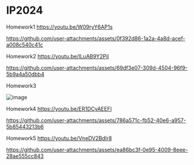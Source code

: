 # IP2024

Homework1
https://youtu.be/W09ryY6AP1s



https://github.com/user-attachments/assets/0f392d86-1a2a-4a8d-acef-a008c540c41c

Homework2 https://youtu.be/ILuAB9Y2PiI





https://github.com/user-attachments/assets/69df3e07-309d-4504-96f9-5b9a4a50dbb4






Homework3 

![image](https://github.com/user-attachments/assets/9b19db14-06b5-46d3-b34b-ee770a255505)


Homework4 https://youtu.be/ER1DCyAEEFI

https://github.com/user-attachments/assets/786a571c-fb52-40e6-a957-5b85443213b6

Homework5 https://youtu.be/VneDV2BdIr8

https://github.com/user-attachments/assets/ea86bc3f-0e95-4009-8eee-28ae555cc843


